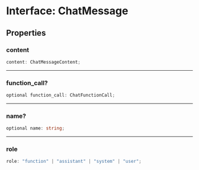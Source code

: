 # Interface: ChatMessage

## Properties

### content

```ts
content: ChatMessageContent;
```

***

### function\_call?

```ts
optional function_call: ChatFunctionCall;
```

***

### name?

```ts
optional name: string;
```

***

### role

```ts
role: "function" | "assistant" | "system" | "user";
```
